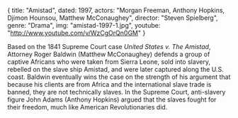 {
  title: "Amistad",
  dated:  1997,
  actors: "Morgan Freeman, Anthony Hopkins, Djimon Hounsou, Matthew McConaughey",
  director: "Steven Spielberg",
  genre: "Drama",
  img: "amistad-1997-1.jpg",
  youtube: "http://www.youtube.com/v/WzCgOrQn0GM"
}

Based on the 1841 Supreme Court case _United States v. The Amistad_, Attorney Roger Baldwin (Matthew McConaughey) defends a group of captive Africans who were taken from Sierra Leone, sold into slavery, rebelled on the slave ship Amistad, and were later captured along the U.S. coast. Baldwin eventually wins the case on the strength of his argument that because his clients are from Africa and the international slave trade is banned, they are not technically slaves. In the Supreme Court, anti-slavery figure John Adams (Anthony Hopkins) argued that the slaves fought for their freedom, much like American Revolutionaries did.